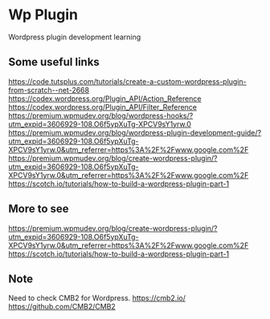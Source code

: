 # Wp Plugin
Wordpress plugin development learning 

## Some useful links

https://code.tutsplus.com/tutorials/create-a-custom-wordpress-plugin-from-scratch--net-2668
https://codex.wordpress.org/Plugin_API/Action_Reference
https://codex.wordpress.org/Plugin_API/Filter_Reference
https://premium.wpmudev.org/blog/wordpress-hooks/?utm_expid=3606929-108.O6f5ypXuTg-XPCV9sY1yrw.0 
https://premium.wpmudev.org/blog/wordpress-plugin-development-guide/?utm_expid=3606929-108.O6f5ypXuTg-XPCV9sY1yrw.0&utm_referrer=https%3A%2F%2Fwww.google.com%2F
https://premium.wpmudev.org/blog/create-wordpress-plugin/?utm_expid=3606929-108.O6f5ypXuTg-XPCV9sY1yrw.0&utm_referrer=https%3A%2F%2Fwww.google.com%2F
https://scotch.io/tutorials/how-to-build-a-wordpress-plugin-part-1

## More to see
https://premium.wpmudev.org/blog/create-wordpress-plugin/?utm_expid=3606929-108.O6f5ypXuTg-XPCV9sY1yrw.0&utm_referrer=https%3A%2F%2Fwww.google.com%2F
https://scotch.io/tutorials/how-to-build-a-wordpress-plugin-part-1

## Note
Need to check CMB2 for Wordpress.
https://cmb2.io/
https://github.com/CMB2/CMB2